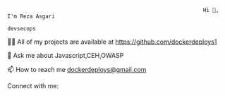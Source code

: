                                                                   Hi 👋, I'm Reza Asgari
                                                                        devsecops
👨‍💻 All of my projects are available at https://github.com/dockerdeploys1

💬 Ask me about Javascript,CEH,OWASP

📫 How to reach me dockerdeploys@gmail.com

Connect with me:

